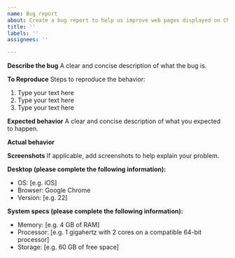 ```yaml
---
name: Bug report
about: Create a bug report to help us improve web pages displayed on Chrome
title: ''
labels: ''
assignees: ''

---
```


**Describe the bug**
A clear and concise description of what the bug is.

**To Reproduce**
Steps to reproduce the behavior:
1. Type your text here
2. Type your text here
3. Type your text here

**Expected behavior**
A clear and concise description of what you expected to happen.

**Actual behavior**

**Screenshots**
If applicable, add screenshots to help explain your problem.

**Desktop (please complete the following information):**
 - OS: [e.g. iOS]
 - Browser: Google Chrome
 - Version: [e.g. 22]

**System specs (please complete the following information):**
- Memory: [e.g. 4 GB of RAM]
- Processor: [e.g. 1 gigahertz with 2 cores on a compatible 64-bit processor]
- Storage: [e.g. 60 GB of free space]
